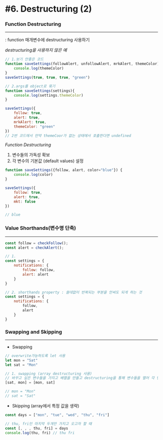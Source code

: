 # #6. Destructuring (2)



### Function Destructuring

---

: function 매개변수에 destructuring 사용하기



*destructuring을 사용하지 않은 예*

```javascript
// 1.보기 안좋은 코드
function saveSettings(followAlert, unfollowAlert, mrkAlert, themeColor) {
    console.log(themeColor)
}
saveSettings(true, true, true, "green")

// 2.args를 object로 묶기 
function saveSettings(settings){
    console.log(settings.themeColor)
}

saveSettings({
    follow: true,
    alert: true,
    mrkAlert: true,
    themeColor: "green"
})
// 2번 코드에서 만약 themeCoor가 없는 상태에서 호출한다면 undefined
```



*Function Destructuring*

1. 변수들의 가독성 확보
2. 각 변수의 기본값 (default values) 설정

```javascript
function saveSettings({follow, alert, color="blue"}) {
    console.log(color)
}

saveSettings({
    follow: true,
    alert: true,
    mkt: false
})

// blue
```





### Value Shorthands(변수명 단축)

---

```javascript
const follow = checkFollow();
const alert = checkAlert();

// 1.
const settings = {
    notifications: {
        follow: follow,
        alert: alert
    }
}

// 2. shorthands property : 쓸데없이 반복되는 부분을 안써도 되게 하는 것
const settings = {
    notifications: {
        follow,
        alert
    }
}
```





### Swapping and Skipping

---

- Swapping

```javascript
// overwrite가능하도록 let 사용
let mon = "Sat"
let sat = "Mon"

// 1. swapping (array destructuring 사용)
// 바꾸고 싶은 변수들을 가지고 배열을 만들고 destructuring을 통해 변수들을 열어 각 변수가 담고있는 내용을 업데이트
[sat, mon] = [mon, sat]

// mon = "Mon"
// sat = "Sat"
```



- Skipping (array에서 특정 값을 생략)

```javascript
const days = ["mon", "tue", "wed", "thu", "fri"]

// thu, fri인 마지막 두개만 가지고 오고자 할 때
const [, , , thu, fri] = days
console.log(thu, fri) // thu fri
```

